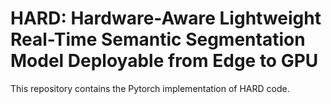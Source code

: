 # HARD: Hardware-Aware Lightweight Real-Time Semantic Segmentation Model Deployable from Edge to GPU
This repository contains the Pytorch implementation of HARD code.
